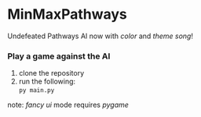# MinMaxPathways
Undefeated Pathways AI
now with *color* and *theme song*!

### Play a game against the AI
1) clone the repository
2) run the following:  
```py main.py```

note: *fancy ui* mode requires *pygame*
